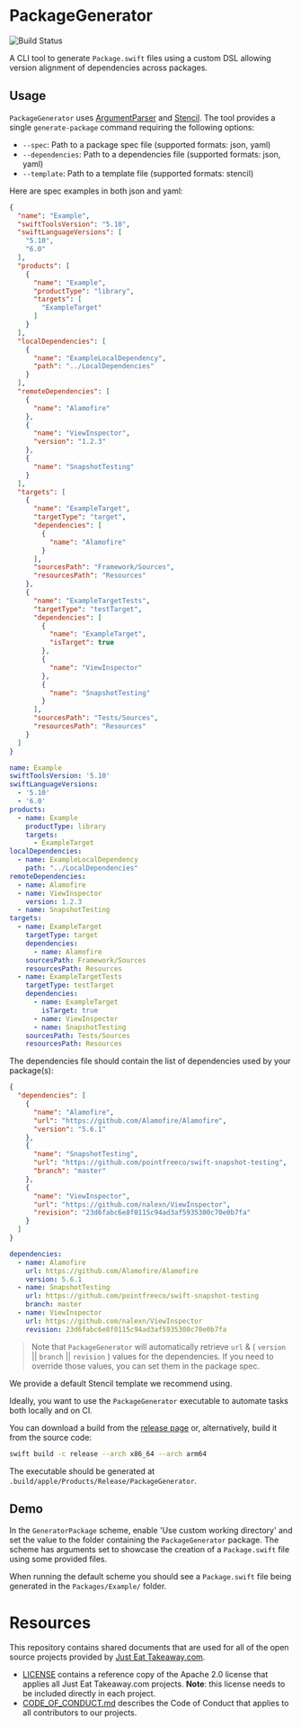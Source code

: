 # PackageGenerator

![Build Status](https://github.com/justeattakeaway/PackageGenerator/actions/workflows/run_tests.yml/badge.svg?branch=main)

A CLI tool to generate `Package.swift` files using a custom DSL allowing version alignment of dependencies across packages.


## Usage

`PackageGenerator` uses [ArgumentParser](https://github.com/apple/swift-argument-parser) and [Stencil](https://stencil.fuller.li/). The tool provides a single `generate-package` command requiring the following options:

- `--spec`: Path to a package spec file (supported formats: json, yaml)
- `--dependencies`: Path to a dependencies file (supported formats: json, yaml)
- `--template`: Path to a template file (supported formats: stencil)

Here are spec examples in both json and yaml:

```json
{
  "name": "Example",
  "swiftToolsVersion": "5.10",
  "swiftLanguageVersions": [
    "5.10",
    "6.0"
  ],
  "products": [
    {
      "name": "Example",
      "productType": "library",
      "targets": [
        "ExampleTarget"
      ]
    }
  ],
  "localDependencies": [
    {
      "name": "ExampleLocalDependency",
      "path": "../LocalDependencies"
    }
  ],
  "remoteDependencies": [
    {
      "name": "Alamofire"
    },
    {
      "name": "ViewInspector",
      "version": "1.2.3"
    },
    {
      "name": "SnapshotTesting"
    }
  ],
  "targets": [
    {
      "name": "ExampleTarget",
      "targetType": "target",
      "dependencies": [
        {
          "name": "Alamofire"
        }
      ],
      "sourcesPath": "Framework/Sources",
      "resourcesPath": "Resources"
    },
    {
      "name": "ExampleTargetTests",
      "targetType": "testTarget",
      "dependencies": [
        {
          "name": "ExampleTarget",
          "isTarget": true
        },
        {
          "name": "ViewInspector"
        },
        {
          "name": "SnapshotTesting"
        }
      ],
      "sourcesPath": "Tests/Sources",
      "resourcesPath": "Resources"
    }
  ]
}
```

```yaml
name: Example
swiftToolsVersion: '5.10'
swiftLanguageVersions:
  - '5.10'
  - '6.0'
products:
  - name: Example
    productType: library
    targets:
      - ExampleTarget
localDependencies:
  - name: ExampleLocalDependency
    path: "../LocalDependencies"
remoteDependencies:
  - name: Alamofire
  - name: ViewInspector
    version: 1.2.3
  - name: SnapshotTesting
targets:
  - name: ExampleTarget
    targetType: target
    dependencies:
      - name: Alamofire
    sourcesPath: Framework/Sources
    resourcesPath: Resources
  - name: ExampleTargetTests
    targetType: testTarget
    dependencies:
      - name: ExampleTarget
        isTarget: true
      - name: ViewInspector
      - name: SnapshotTesting
    sourcesPath: Tests/Sources
    resourcesPath: Resources
```

The dependencies file should contain the list of dependencies used by your package(s):

```json
{
  "dependencies": [
    {
      "name": "Alamofire",
      "url": "https://github.com/Alamofire/Alamofire",
      "version": "5.6.1"
    },
    {
      "name": "SnapshotTesting",
      "url": "https://github.com/pointfreeco/swift-snapshot-testing",
      "branch": "master"
    },
    {
      "name": "ViewInspector",
      "url": "https://github.com/nalexn/ViewInspector",
      "revision": "23d6fabc6e8f0115c94ad3af5935300c70e0b7fa"
    }
  ]
}
```

```yaml
dependencies:
  - name: Alamofire
    url: https://github.com/Alamofire/Alamofire
    version: 5.6.1
  - name: SnapshotTesting
    url: https://github.com/pointfreeco/swift-snapshot-testing
    branch: master
  - name: ViewInspector
    url: https://github.com/nalexn/ViewInspector
    revision: 23d6fabc6e8f0115c94ad3af5935300c70e0b7fa
```

> Note that `PackageGenerator` will automatically retrieve `url` &  ( `version` || `branch` || `revision` ) values for the dependencies. If you need to override those values, you can set them in the package spec.

We provide a default Stencil template we recommend using.  

Ideally, you want to use the `PackageGenerator` executable to automate tasks both locally and on CI.

You can download a build from the [release page](https://github.com/justeattakeaway/PackageGenerator/releases) or, alternatively, build it from the source code:

```bash
swift build -c release --arch x86_64 --arch arm64
```

The executable should be generated at `.build/apple/Products/Release/PackageGenerator`.


## Demo

In the `GeneratorPackage` scheme, enable 'Use custom working directory' and set the value to the folder containing the `PackageGenerator` package.
The scheme has arguments set to showcase the creation of a `Package.swift` file using some provided files.

When running the default scheme you should see a `Package.swift` file being generated in the `Packages/Example/` folder.


# Resources

This repository contains shared documents that are used for all of the open source projects provided by [Just Eat Take​away​.com](https://www.justeattakeaway.com/).

- [LICENSE](./LICENSE) contains a reference copy of the Apache 2.0 license that applies all Just Eat Takeaway.com projects. **Note**: this license needs to be included directly in each project.
- [CODE_OF_CONDUCT.md](./CODE_OF_CONDUCT.md) describes the Code of Conduct that applies to all contributors to our projects.
